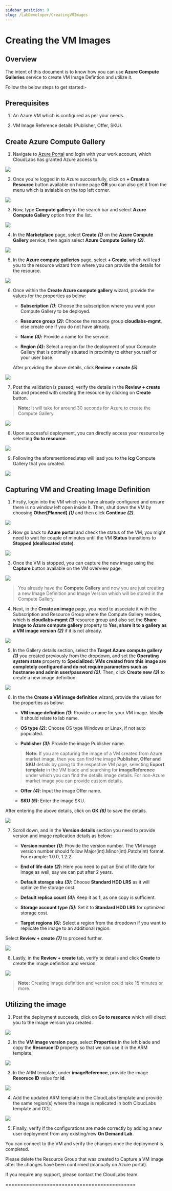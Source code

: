 ```yaml
---
sidebar_position: 9
slug: /LabDeveloper/CreatingVMImages
---
```


# Creating the VM Images

## Overview

The intent of this document is to know how you can use **Azure Compute Galleries** service to create VM Image Defintion and utilize it.

Follow the below steps to get started:-

## Prerequisites

1. An Azure VM which is configured as per your needs.

2. VM Image Reference details (Publisher, Offer, SKU).

## Create Azure Compute Gallery


1. Navigate to [Azure Portal](https://portal.azure.com/) and login with your work account, which CloudLabs has granted Azure access to.

![](/img/LabDeveloper/ManageImage/img01.png)

2. Once you're logged in to Azure successfully, click on **+ Create a Resource** button available on home page **OR** you can also get it from the menu which is avialable on the top left corner.

![](/img/LabDeveloper/ManageImage/img02.png)

3. Now, type **Compute gallery** in the search bar and select **Azure Compute Gallery** option from the list. 

![](/img/LabDeveloper/ManageImage/acg-search-select.jpg)

4. In the **Marketplace** page, select **Create** ***(1)*** on the **Azure Compute Gallery** service, then again select **Azure Compute Gallery** ***(2)***. 

![](/img/LabDeveloper/ManageImage/market-select-acg.jpg)


5. In the **Azure compute galleries** page, select **+ Create**, which will lead you to the resource wizard from where you can provide the details for the resource.

![](/img/LabDeveloper/ManageImage/acg-create-blade.jpg)


6. Once within the **Create Azure compute gallery** wizard, provide the values for the properties as below:

    - **Subscription** ***(1)*****:** Choose the subscription where you want your Compute Gallery to be deployed.

    - **Resource group** ***(2)*****:**  Choose the resource group **cloudlabs-mgmt**, else create one if you do not have already.

    - **Name** ***(3)*****:** Provide a name for the service.

    - **Region** ***(4)*****:** Select a region for the deployment of your Compute Gallery that is optimally situated in proximity to either yourself or your user base.

    After providing the above details, click **Review + create** ***(5)***. 
    
![](/img/LabDeveloper/ManageImage/acg-create-details-01.jpg)

7. Post the validation is passed, verify the details in the **Review + create** tab and proceed with creating the resource by clicking on **Create** button.

> **Note:** It will take for around 30 seconds for Azure to create the Compute Gallery.

![](/img/LabDeveloper/ManageImage/acg-final-create.jpg)

8. Upon successful deployment, you can directly access your resource by selecting **Go to resource**.  

![](/img/LabDeveloper/ManageImage/acg-go-to-resource.jpg)


9. Following the aforementioned step will lead you to the **icg** Compute Gallery that you created.

![](/img/LabDeveloper/ManageImage/acg-homepage.jpg)


## Capturing VM and Creating Image Definition

1. Firstly, login into the VM which you have already configured and ensure there is no window left open inside it. Then, shut down the VM by choosing **Other[Planned]** ***(1)*** and then click **Continue** ***(2)***.

![](/img/LabDeveloper/ManageImage/shutdown-config-vm.jpg)


2. Now go back to **Azure portal** and check the status of the VM, you might need to wait for couple of minutes until the VM **Status** transitions to **Stopped (deallocated state)**.

![](/img/LabDeveloper/ManageImage/vm-status.jpg)

3. Once the VM is stopped, you can capture the new image using the **Capture** button available on the VM overview page.

![](/img/LabDeveloper/ManageImage/vm-capture.jpg)

> You already have the **Compute Gallery** and now you are just creating a new Image Definition and Image Version which will be stored in the Compute Gallery.

4. Next, in the **Create an image** page, you need to associate it with the Subscription and Resource Group where the Compute Gallery resides, which is **cloudlabs-mgmt** ***(1)*** resource group and also set the **Share image to Azure compute gallery** property to **Yes, share it to a gallery as a VM image version** ***(2)*** if it is not already.

![](/img/LabDeveloper/ManageImage/createimg-subsrg-select.jpg)


5. In the Gallery details section, select the **Target Azure compute gallery** ***(1)*** you created previously from the dropdown, and set the **Operating system state** property to **Specialized: VMs created from this image are completely configured and do not require parameters such as hostname and admin user/password** ***(2)***. Then, click **Create new** ***(3)*** to create a new image definition. 

![](/img/LabDeveloper/ManageImage/createimg-gallery-details.jpg)

6. In the  the **Create a VM image definition** wizard, provide the values for the properties as below:

    - **VM image definition** ***(1)*****:** Provide a name for your VM image. Ideally it should relate to lab name.

    - **OS type** ***(2)*****:**  Choose OS type Windows or Linux, if not auto populated.

    - **Publisher** ***(3)*****:** Provide the image Publisher name.
    > **Note:** If you are capturing the image of a VM created from Azure market image, then you can find the image **Publisher, Offer and SKU** details by going to the respective VM page, selecting **Export template** in the VM blade and searching for **imageReference** under which you can find the details image details. For non-Azure market image you can provide custom details.
 
    - **Offer** ***(4)*****:**  Input the image Offer name.

    - **SKU** ***(5)*****:** Enter the image SKU.

After entering the above details, click on **OK** ***(6)*** to save the details. 

![](/img/LabDeveloper/ManageImage/createimg-definition.jpg)

7. Scroll down, and in the **Version details** section you need to provide version and image replication details as below:

    - **Version number** ***(1)*****:** Provide the version number. The VM image version number should follow Major(int).Minor(int).Patch(int) format. For example: 1.0.0, 1.2.2

    - **End of life date** ***(2)*****:** Here you need to put an End of life date for image as well, say we can put after 2 years.

    - **Default storage sku** ***(3)*****:** Choose **Standard HDD LRS** as it will optimize the storage cost.

    - **Default replica count** ***(4)*****:** Keep it as **1**, as one copy is sufficient.

    - **Storage account type** ***(5)*****:** Set it to **Standard HDD LRS** for optimized storage cost. 

    - **Target regions** ***(6)*****:** Select a region from the dropdown if you want to replicate the image to an additional region.

Select **Review + create** ***(7)*** to proceed further.

![](/img/LabDeveloper/ManageImage/createimg-version-details.jpg)

8. Lastly, in the **Review + create** tab, verify te details and click **Create** to create the image definition and version.

![](/img/LabDeveloper/ManageImage/createimg-verify-img-details.jpg)


> **Note:** Creating image definition and version could take 15 minutes or more.

## Utilizing the image

1. Post the deployment succeeds, click on **Go to resource** which will direct you to the image version you created.

![](/img/LabDeveloper/ManageImage/createimg-go-to-resource.jpg)

2. In the **VM image version** page, select **Properties** in the left blade and copy the **Resoruce ID** property so that we can use it in the ARM template.

![](/img/LabDeveloper/ManageImage/createimg-copy-resource-id.jpg)

3. In the ARM template, under  **imageReference**, provide the image **Resoruce ID** value for **id**.

![](/img/LabDeveloper/ManageImage/createimg-vm-ref-arm.jpg)

4. Add the updated ARM template in the CloudLabs template and provide the same region(s) where the image is replicated in both CloudLabs template and ODL.

![](/img/LabDeveloper/ManageImage/createimg-odl-regions.jpg)

5. Finally, verify if the configurations are made correctly by adding a new user deployment from any existing/new **On Demand Lab**.


You can connect to the VM and verify the changes once the deployment is completed.

Please delete the Resource Group that was created to Capture a VM image after the changes have been confirmed (manually on Azure portal).

If you require any support, please contact the CloudLabs team. 

============================================

